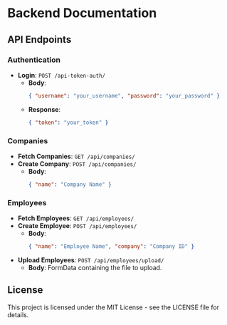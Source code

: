 # Backend Documentation

## API Endpoints

### Authentication

- **Login**: `POST /api-token-auth/`
  - **Body**: 
    ```json
    { "username": "your_username", "password": "your_password" }
    ```
  - **Response**: 
    ```json
    { "token": "your_token" }
    ```

### Companies

- **Fetch Companies**: `GET /api/companies/`
- **Create Company**: `POST /api/companies/`
  - **Body**: 
    ```json
    { "name": "Company Name" }
    ```

### Employees

- **Fetch Employees**: `GET /api/employees/`
- **Create Employee**: `POST /api/employees/`
  - **Body**: 
    ```json
    { "name": "Employee Name", "company": "Company ID" }
    ```
- **Upload Employees**: `POST /api/employees/upload/`
  - **Body**: FormData containing the file to upload.

## License

This project is licensed under the MIT License - see the LICENSE file for details.
